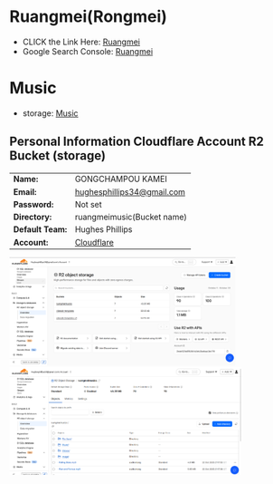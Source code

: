 # Ruangmei(Rongmei)
- CLICK the Link Here: [Ruangmei](https://gongchampou.github.io/ruangmei-language-option/)<!--cloudflair account host in phillip-->
- Google Search Console: [Ruangmei](https://ruangmei.pages.dev/)<!--googlge search console id [(google87eb2cc33400ed3d.html)-->

# Music
- storage: [Music](https://pub-cd13a035309e4b5f85262d0c366d47e2.r2.dev/-%20Falling%20Stars.mp3)
## Personal Information Cloudflare Account R2 Bucket (storage)

|              |                                |
|--------------|--------------------------------|
| **Name:**        | GONGCHAMPOU KAMEI           |
| **Email:**       | hughesphillips34@gmail.com   |
| **Password:**    | Not set                     |
| **Directory:**   | ruangmeimusic(Bucket name)      |
| **Default Team:**| Hughes Phillips   |
| **Account:**     | [Cloudflare](https://www.cloudflare.com/) |

<div>
    <img src="image/Screenshot.png" alt="Terminal access camera" width="400">
    <img src="image/Screenshot 2.png" alt="Image" width="410">
</div>